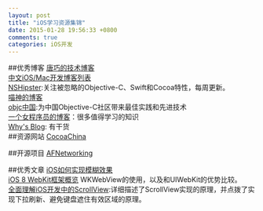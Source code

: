 ```yaml
---
layout: post
title: "iOS学习资源集锦"
date: 2015-01-28 19:56:33 +0800
comments: true
categories: iOS开发
---
```

##优秀博客
[唐巧的技术博客](http://devtang.com/blog/categories/ios/)  
[中文iOS/Mac开发博客列表](https://github.com/tangqiaoboy/iOSBlogCN)  
[NSHipster](http://nshipster.cn):关注被忽略的Objective-C、Swift和Cocoa特性，每周更新。  
[喵神的博客](http://onevcat.com)  
[objc中国](http://objccn.io):为中国Objective-C社区带来最佳实践和先进技术   
[一个女程序员的博客](http://www.codingtime.info/)：很多值得学习的知识  
[Why's Blog](http://blog.callmewhy.com/): 有干货    
##资源网站
[CocoaChina](http://www.cocoachina.com)  

##开源项目
[AFNetworking](https://github.com/AFNetworking/AFNetworking)  

##优秀文章
[iOS如何实现模糊效果](http://boboshone.com/blog/2013/04/22/blur-effect-in-ios/)    
[iOS 8 WebKit框架概览](http://www.cocoachina.com/ios/20150203/11089.html#rd) WKWebView的使用，以及和UIWebKit的优势比较。   
[全面理解iOS开发中的ScrollView](http://mobile.51cto.com/hot-430409.htm):详细描述了ScrollView实现的原理，并点拨了实现下拉刷新、避免键盘遮住有效区域的原理。  